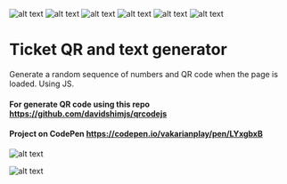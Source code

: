 ![alt text](https://img.shields.io/badge/using-js-blue) ![alt text](https://img.shields.io/badge/using-html5-blue) ![alt text](https://img.shields.io/badge/compatible-chromium-green) ![alt text](https://img.shields.io/badge/compatible-firefox-green) ![alt text](https://img.shields.io/badge/compatible-safari-green) ![alt text](https://img.shields.io/badge/compatible-IE-green)


# Ticket QR and text generator
Generate a random sequence of numbers and QR code when the page is loaded. Using JS.

#### For generate QR code using this repo https://github.com/davidshimjs/qrcodejs

#### Project on CodePen https://codepen.io/vakarianplay/pen/LYxgbxB

![alt text](http://woa.aiq.ru/temp/qr1.png) 

![alt text](http://woa.aiq.ru/temp/qr2.png)
